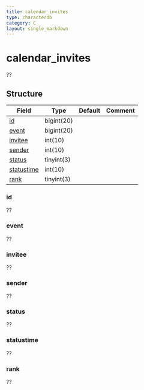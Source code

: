 ```yaml
---
title: calendar_invites
type: characterdb
category: C
layout: single_markdown
---
```


# calendar_invites
??

## Structure

Field                       | Type          | Default                   | Comment
--------------------------- | ------------- | ------------------------- | -------
[id](#id)                   | bigint(20)    |                           |
[event](#event)             | bigint(20)    |                           |
[invitee](#invitee)         | int(10)       |                           |
[sender](#sender)           | int(10)       |                           |
[status](#status)           | tinyint(3)    |                           |
[statustime](#statustime)   | int(10)       |                           |
[rank](#rank)               | tinyint(3)    |                           |

### id

??

### event

??

### invitee

??

### sender

??

### status

??

### statustime

??

### rank

??
